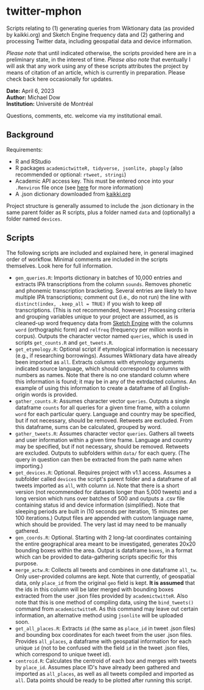 # twitter-mphon
Scripts relating to (1) generating queries from Wiktionary data (as provided by kaikki.org) and Sketch Engine frequency data and (2) gathering and processing Twitter data, including geospatial data and device information.

*Please note* that until indicated otherwise, the scripts provided here are in a preliminary state, in the interest of time. *Please also note* that eventually I will ask that any work using any of these scripts attributes the project by means of citation of an article, which is currently in preparation. Please check back here occasionally for updates.

**Date:** April 6, 2023<br>
**Author:** Michael Dow<br>
**Institution:** Université de Montréal

Questions, comments, etc. welcome via my institutional email.

## Background
Requirements:
- R and RStudio
- R packages `academictwitteR, tidyverse, jsonlite, pbapply` (also recommended or optional: `rtweet, stringi`)
- Academic API access key. This must be entered once into your `.Renviron` file once (see [here](https://cran.r-project.org/web/packages/academictwitteR/vignettes/academictwitteR-intro.html) for more information)
- A .json dictionary downloaded from [kaikki.org](https://kaikki.org/)

Project structure is generally assumed to include the .json dictionary in the same parent folder as R scripts, plus a folder named `data` and (optionally) a folder named `devices`.

## Scripts
The following scripts are included and explained here, in general imagined order of workflow. Minimal comments are included in the scripts themselves. Look here for full information.
- `gen_queries.R`: Imports dictionary in batches of 10,000 entries and extracts IPA transcriptions from the column `sounds`. Removes phonetic and phonemic transcription bracketing. Several entries are likely to have multiple IPA transcriptions; comment out (i.e., do not run) the line with `distinct(index, .keep_all = TRUE)` if you wish to keep *all* transcriptions. (This is not recommended, however.) Processing criteria and grouping variables unique to your project are assumed, as is cleaned-up word frequency data from [Sketch Engine](https://www.sketchengine.eu/) with the columns `word` (orthographic form) and `relfreq` (frequency per million words in corpus). Outputs the character vector named `queries`, which is used in scripts `get_counts.R` and `get_tweets.R`.
- `get_etymology.R`: Optional script if etymological information is necessary (e.g., if researching borrowings). Assumes Wiktionary data have already been imported as `all`. Extracts columns with etymology arguments indicated source language, which should correspond to columns with numbers as names. Note that there is no one standard column where this information is found; it may be in any of the extrdacted columns. An example of using this information to create a dataframe of all English-origin words is provided.
- `gather_counts.R`: Assumes character vector `queries`. Outputs a single dataframe `counts` for all queries for a given time frame, with a column `word` for each particular query. Language and country may be specified, but if not necessary, should be removed. Retweets are excluded. From this dataframe, sums can be calculated, grouped by word.
- `gather_tweets.R`: Assumes character vector `queries`. Gathers all tweets and user information within a given time frame. Language and country may be specified, but if not necessary, should be removed. Retweets are excluded. Outputs to subfolders within `data/` for each query. (The query in question can then be extracted from the path name when importing.)
- `get_devices.R`: Optional. Requires project with v1.1 access. Assumes a subfolder called `devices` the script's parent folder and a dataframe of all tweets imported as `all`, with column `id`. Note that there is a short version (not recommended for datasets longer than 5,000 tweets) and a long version which runs over batches of 500 and outputs a .csv file containing status id and device information (simplified). Note that sleeping periods are built in (10 seconds per iteration, 15 minutes per 100 iterations.) Output files are appended with custom language name, which should be provided. The very last id may need to be manually gathered. 
- `gen_coords.R`: Optional. Starting with 2 long-lat coordinates containing the entire geographical area meant to be investigated, generates 20x20 bounding boxes within the area. Output is dataframe `boxes`, in a format which can be provided to data-gathering scripts specific for this purpose.
- `merge_actw.R`: Collects all tweets and combines in one dataframe `all_tw`. Only user-provided columns are kept. Note that currently, of geospatial data, only `place_id` from the original `geo` field is kept. **It is assumed** that the ids in this column will be later merged with bounding boxes extracted from the user .json files provided by `academictwitteR`. Also note that this is one method of compiling data, using the `bind_tweets()` command from `academictwitteR`. As this command may leave out certain information, an alternative method using `jsonlite` will be uploaded soon.
- `get_all_places.R`: Extracts `id` (the same as `place_id` in tweet .json files) and bounding box coordinates for each tweet from the user .json files. Provides `all_places`, a dataframe with geospatial information for each unique `id` (not to be confused with the field `id` in the tweet .json files, which correspond to unique tweet id).
- `centroid.R`: Calculates the centroid of each box and merges with tweets by `place_id`. Assumes place ID's have already been gathered and imported as `all_places`, as well as all tweets compiled and imported as `all`. Data points should be ready to be plotted after running this script.
